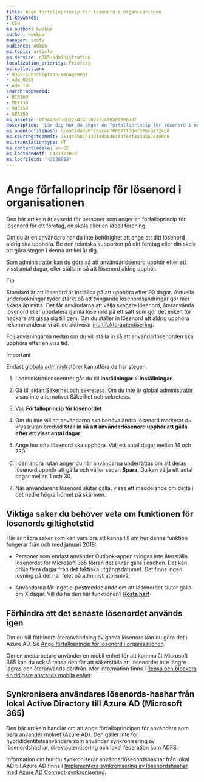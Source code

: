 ```yaml
---
title: Ange förfalloprincip för lösenord i organisationen
f1.keywords:
- CSH
ms.author: kwekua
author: kwekua
manager: scotv
audience: Admin
ms.topic: article
ms.service: o365-administration
localization_priority: Priority
ms.collection:
- M365-subscription-management
- Adm_O365
- Adm_TOC
search.appverid:
- BCS160
- MET150
- MOE150
- GEA150
ms.assetid: 0f54736f-eb22-414c-8273-498a0918678f
description: 'Lär dig hur du anger en förfalloprincip för lösenord i organisationen i administrationscentret för Microsoft 365. '
ms.openlocfilehash: bcea72dadb6f10ac4ef80677f3def57eca2724cd
ms.sourcegitcommit: 2614f8b81b332f8dab461f4f64f3adaa6703e0d6
ms.translationtype: HT
ms.contentlocale: sv-SE
ms.lasthandoff: 04/21/2020
ms.locfileid: "43628058"
---
```

# <a name="set-the-password-expiration-policy-for-your-organization"></a>Ange förfalloprincip för lösenord i organisationen

Den här artikeln är avsedd för personer som anger en förfalloprincip för lösenord för ett företag, en skola eller en ideell förening.  

Om du är en användare har du inte behörighet att ange att ditt lösenord aldrig ska upphöra. Be den tekniska supporten på ditt företag eller din skola att göra stegen i denna artikel åt dig.

Som administratör kan du göra så att användarlösenord upphör efter ett visst antal dagar, eller ställa in så att lösenord aldrig upphör. 

> [!Tip]
> Standard är att lösenord är inställda på att upphöra efter 90 dagar. Aktuella undersökningar tyder starkt på att tvingande lösenordsändringar gör mer skada än nytta. Det får användarna att välja svagare lösenord, återanvända lösenord eller uppdatera gamla lösenord på ett sätt som gör det enkelt för hackare att gissa sig till dem. Om du ställer in lösenord att aldrig upphöra rekommenderar vi att du aktiverar [multifaktorautentisering](../security-and-compliance/set-up-multi-factor-authentication.md).

Följ anvisningarna nedan om du vill ställa in så att användarlösenorden ska upphöra efter en viss tid.
> [!IMPORTANT]
> Endast [globala administratörer](../add-users/about-admin-roles.md) kan utföra de här stegen.
  
1. I administrationscentret går du till **Inställningar** \> **Inställningar**.

2. Gå till sidan <a href="https://go.microsoft.com/fwlink/p/?linkid=2072756" target="_blank">Säkerhet och sekretess</a>.
 Om du inte är global administratör visas inte alternativet Säkerhet och sekretess.
  
3. Välj **Förfalloprincip för lösenordet**.
  
4. Om du inte vill att användarna ska behöva ändra lösenord markerar du kryssrutan bredvid **Ställ in så att användarlösenord upphör att gälla efter ett visst antal dagar**.
  
5. Ange hur ofta lösenord ska upphöra. Välj ett antal dagar mellan 14 och 730.
  
6. I den andra rutan anger du när användarna underrättas om att deras lösenord upphör att gälla och väljer sedan **Spara**. Du kan välja ett antal dagar mellan 1 och 30.
    
7. När användarens lösenord slutar gälla, visas ett meddelande om detta i det nedre högra hörnet på skärmen.
  
## <a name="important-things-you-need-to-know-about-the-password-expiration-feature"></a>Viktiga saker du behöver veta om funktionen för lösenords giltighetstid

Här är några saker som kan vara bra att känna till om hur denna funktion fungerar från och med januari 2018:
  
- Personer som endast använder Outlook-appen tvingas inte återställa lösenordet för Microsoft 365 förrän det slutar gälla i cachen. Det kan dröja flera dagar från det faktiska utgångsdatumet. Det finns ingen lösning på det här felet på administratörsnivå.
    
- Användarna får inget e-postmeddelande om att lösenordet slutar gälla om X dagar. Vill du ha den här funktionen? **[Rösta här!](https://office365.uservoice.com/forums/273493-office-365-admin/suggestions/15028344-office-365-password-email-notification)**
    
## <a name="prevent-last-password-from-being-used-again"></a>Förhindra att det senaste lösenordet används igen

Om du vill förhindra återanvändning av gamla lösenord kan du göra det i Azure AD. Se [Ange förfalloprincip för lösenord i organisationen](https://docs.microsoft.com/office365/admin/manage/set-password-expiration-policy?view=o365-worldwide).

Om en medarbetare använder en mobil enhet för att komma åt Microsoft 365 kan du också rensa den för att säkerställa att lösenordet inte längre lagras och återanvänds därifrån. Mer information finns i [Rensa och blockera en tidigare anställds mobila enhet](https://docs.microsoft.com/office365/admin/add-users/remove-former-employee?view=o365-worldwide#wipe-and-block-a-former-employees-mobile-device).


## <a name="synchronize-user-passwords-hashes-from-an-on-premises-active-directory-to-azure-ad-microsoft-365"></a>Synkronisera användares lösenords-hashar från lokal Active Directory till Azure AD (Microsoft 365)

Den här artikeln handlar om att ange förfalloprincipen för användare som bara använder molnet (Azure AD). Den gäller inte för hybrididentitetsanvändare som använder synkronisering av lösenordshashar, direktautentisering och lokal federation som ADFS.
  
Information om hur du synkroniserar användarlösenordshashar från lokal AD till Azure AD finns i [Implementera synkronisering av lösenordshashar med Azure AD Connect-synkronisering](https://docs.microsoft.com/azure/active-directory/hybrid/how-to-connect-password-hash-synchronization).

